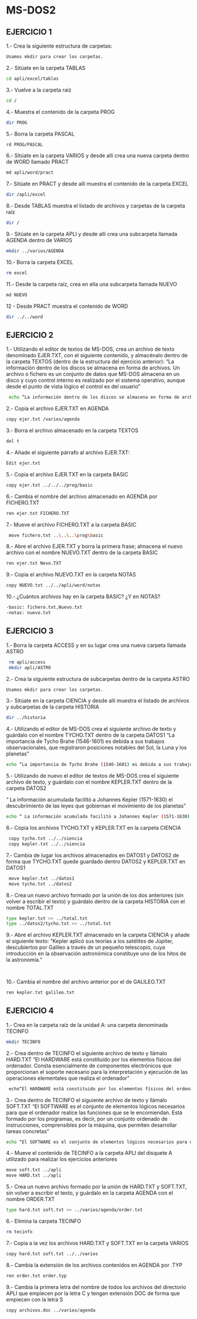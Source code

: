 # MS-DOS2
## EJERCICIO 1
1.- Crea la siguiente estructura de carpetas:
```sh
Usamos mkdir para crear los carpetas.
```
2.- Sitúate en la carpeta TABLAS
```sh
cd apli/excel/tablas
```
3.- Vuelve a la carpeta raíz
```sh
cd /
```
4.- Muestra el contenido de la carpeta PROG
```sh
dir PROG
```
5.- Borra la carpeta PASCAL
```sh
rd PROG/PASCAL
```
6.- Sitúate en la carpeta VARIOS y desde allí crea una nueva carpeta dentro de WORD llamado PRACT
```sh
md apli/word/pract
```
7.- Sitúate en PRACT y desde allí muestra el contenido de la carpeta EXCEL
```sh
dir /apli/excel
```
8.- Desde TABLAS muestra el listado de archivos y carpetas de la carpeta raíz
```sh
dir /
```
9.- Sitúate en la carpeta APLI y desde allí crea una subcarpeta llamada AGENDA dentro de VARIOS
```sh
mkdir ../varios/AGENDA
```
10.- Borra la carpeta EXCEL
```sh
rm excel
```
11.- Desde la carpeta raíz, crea en ella una subcarpeta llamada NUEVO
```sh
md NUEVO
```
12 - Desde PRACT muestra el contenido de WORD
```sh
dir ../../word
```
## EJERCICIO 2
1.- Utilizando el editor de textos de MS-DOS, crea un archivo de texto denominado EJER.TXT, con el siguiente contenido, y almacénalo dentro de la carpeta TEXTOS (dentro de la estructura del ejercicio anterior): “La información dentro de los discos se almacena en forma de archivos. Un archivo o fichero es un conjunto de datos que MS-DOS almacena en un disco y cuyo control interno es realizado por el sistema operativo, aunque desde el punto de vista lógico el control es del usuario” 
```sh
 echo “La información dentro de los discos se almacena en forma de archivos. Un archivo o fichero es un conjunto de datos que MS-DOS almacena en un disco y cuyo control interno es realizado por el sistema operativo, aunque desde el punto de vista lógico el control es del usuario” > ejer.txt
```
2.- Copia el archivo EJER.TXT en AGENDA
```sh
copy ejer.txt /varios/agenda
```
3.- Borra el archivo almacenado en la carpeta TEXTOS
```sh
del t
```
4.- Añade el siguiente párrafo al archivo EJER.TXT:
```sh
Edit ejer.txt
```
5.- Copia el archivo EJER.TXT en la carpeta BASIC
```sh
copy ejer.txt ../../../prog/basic
```
6.- Cambia el nombre del archivo almacenado en AGENDA por FICHERO.TXT
```sh
ren ejer.txt FICHERO.TXT
```
7.- Mueve el archivo FICHERO.TXT a la carpeta BASIC
```sh
 move fichero.txt ..\..\..\prog\basic
```
8.- Abre el archivo EJER.TXT y borra la primera frase; almacena el nuevo archivo con el nombre NUEVO.TXT dentro de la carpeta BASIC 
```sh
ren ejer.txt Nevo.TXT
```
9.- Copia el archivo NUEVO.TXT en la carpeta NOTAS
```sh
copy NUEVO.txt ../../apli/word/notas
```
10.- ¿Cuántos archivos hay en la carpeta BASIC? ¿Y en NOTAS?
```sh
-basic: fichero.txt,Nuevo.txt
-notas: nuevo.txt 
```
## EJERCICIO 3

1.- Borra la carpeta ACCESS y en su lugar crea una nueva carpeta llamada ASTRO
```sh
 rm apli/access
 mkdir apli/ASTRO
```
2.- Crea la siguiente estructura de subcarpetas dentro de la carpeta ASTRO
```sh
Usamos mkdir para crear los carpetas.
```
3.- Sitúate en la carpeta CIENCIA y desde allí muestra el listado de archivos y subcarpetas de la carpeta HISTORIA
```sh
dir ../historia
```
4.- Utilizando el editor de MS-DOS crea el siguiente archivo de texto y guárdalo con el nombre TYCHO.TXT dentro de la carpeta DATOS1
“La importancia de Tycho Brahe (1546-1601) es debida a sus trabajos observacionales, que registraron posiciones notables del Sol, la Luna y los planetas”
```sh
echo “La importancia de Tycho Brahe (1546-1601) es debida a sus trabajosobservacionales, que registraron posiciones notables del Sol, la Luna y los planetas” > TYCHO.TXT
```
5.- Utilizando de nuevo el editor de textos de MS-DOS crea el siguiente archivo de texto, y guárdalo con el nombre KEPLER.TXT dentro de la carpeta DATOS2

“ La información acumulada facilitó a Johannes Kepler (1571-1630) el descubrimiento de las leyes que gobiernan el movimiento de los planetas”
```sh
echo “ La información acumulada facilitó a Johannes Kepler (1571-1630) el descubrimiento de las leyes que gobiernan el movimiento de los planetas”  >  KEPLER.TXT
```
6.- Copia los archivos TYCHO.TXT y KEPLER.TXT en la carpeta CIENCIA
```sh
 copy tycho.txt ../../siencia
 copy kepler.txt ../../siencia
```
7.- Cambia de lugar los archivos almacenados en DATOS1 y DATOS2 de forma que TYCHO.TXT quede guardado dentro DATOS2 y KEPLER.TXT en DATOS1
```sh
 move kepler.txt ../datos1
 move tycho.txt ../datos2
```
8.- Crea un nuevo archivo formado por la unión de los dos anteriores (sin volver a escribir el texto) y guárdalo dentro de la carpeta HISTORIA con el nombre TOTAL.TXT
```sh
type kepler.txt >> ../total.txt
type ../datos2/tycho.txt >> ../total.txt
```
9.- Abre el archivo KEPLER.TXT almacenado en la carpeta CIENCIA y añade el siguiente texto:
“Kepler aplicó sus teorías a los satélites de Júpiter, descubiertos por Galileo a través de un pequeño telescopio, cuya introducción en la observación astronómica constituye uno de los hitos de la astronomía.”
```sh
 
```
10.- Cambia el nombre del archivo anterior por el de GALILEO.TXT
```sh
ren kepler.txt galileo.txt
```
## EJERCICIO 4
1.- Crea en la carpeta raíz de la unidad A: una carpeta denominada TECINFO
```sh
mkdir TECINFO
```
2.- Crea dentro de TECINFO el siguiente archivo de texto y llámalo HARD.TXT “El HARDWARE está constituido por los elementos físicos del ordenador. Consta esencialmente de componentes electrónicos que proporcionan el soporte necesario para la interpretación y ejecución de las operaciones elementales que realiza el ordenador”
```sh
 echo“El HARDWARE está constituido por los elementos físicos del ordenador. Consta esencialmente de componentes electrónicos que proporcionan el soporte necesario para la interpretación y ejecución de las operaciones elementales que realiza el ordenador”  > HARD.TXT
```
3.- Crea dentro de TECINFO el siguiente archivo de texto y llámalo SOFT.TXT “El SOFTWARE es el conjunto de elementos lógicos necesarios para que el ordenador realice las funciones que se le encomiendan. Está formado por los programas, es decir, por un conjunto ordenado de instrucciones, comprensibles por la máquina, que permiten desarrollar tareas concretas”
```sh
echo “El SOFTWARE es el conjunto de elementos lógicos necesarios para que el ordenador realice las funciones que se le encomiendan. Está formado por los programas, es decir, por un conjunto ordenado de instrucciones, comprensibles por la máquina, que permiten desarrollar tareas concretas”   > SOFT.TXT
```
4.- Mueve el contenido de TECINFO a la carpeta APLI del disquete A utilizado para realizar los ejercicios anteriores
```sh
move soft.txt ../apli
move HARD.txt ../apli
```
5.- Crea un nuevo archivo formado por la unión de HARD.TXT y SOFT.TXT, sin volver a escribir el texto, y guárdalo en la carpeta AGENDA con el nombre ORDER.TXT
```sh
type hard.txt soft.txt >> ../varios/agenda/order.txt
```
6.- Elimina la carpeta TECINFO
```sh
rm tecinfo
```
7.- Copia a la vez los archivos HARD.TXT y SOFT.TXT en la carpeta VARIOS
```sh
copy hard.txt soft.txt ../../varios
```
8.- Cambia la extensión de los archivos contenidos en AGENDA por .TYP
```sh
ren order.txt order.typ
```
9.- Cambia la primera letra del nombre de todos los archivos del directorio APLI que empiecen por la letra C y tengan extensión DOC de forma que empiecen con la letra S
```sh
copy archivos.doc ../varios/agenda
```












